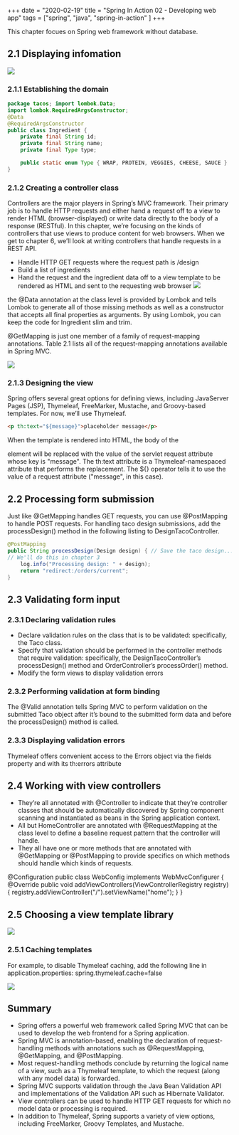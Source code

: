 +++ 
date = "2020-02-19"
title = "Spring In Action 02 - Developing web app"
tags = ["spring", "java", "spring-in-action" ]
+++

This chapter focues on Spring web framework without database.

## 2.1 Displaying infomation

![](https://i.imgur.com/PeLvW5D.png)

### 2.1.1 Establishing the domain

```java
package tacos; import lombok.Data;
import lombok.RequiredArgsConstructor; 
@Data
@RequiredArgsConstructor 
public class Ingredient {
    private final String id; 
    private final String name; 
    private final Type type;

    public static enum Type { WRAP, PROTEIN, VEGGIES, CHEESE, SAUCE } 
}
```
### 2.1.2 Creating a controller class

Controllers are the major players in Spring’s MVC framework. Their primary job is to handle HTTP requests and either hand a request off to a view to render HTML (browser-displayed) or write data directly to the body of a response (RESTful). In this chapter, we’re focusing on the kinds of controllers that use views to produce content for web browsers. When we get to chapter 6, we’ll look at writing controllers that handle requests in a REST API.

-  Handle HTTP GET requests where the request path is /design 
-  Build a list of ingredients 
-  Hand the request and the ingredient data off to a view template to be rendered as HTML and sent to the requesting web browser
![](https://i.imgur.com/kiGks3L.png)


the @Data annotation at the class level is provided by Lombok and tells Lombok to generate all of those missing methods as well as a constructor that accepts all final properties as arguments. By using Lombok, you can keep the code for Ingredient slim and trim.

@GetMapping is just one member of a family of request-mapping annotations. Table 2.1 lists all of the request-mapping annotations available in Spring MVC.

![](https://i.imgur.com/zE6wqiw.png)

### 2.1.3 Designing the view
Spring offers several great options for defining views, including JavaServer Pages (JSP), Thymeleaf, FreeMarker, Mustache, and Groovy-based templates. For now, we’ll use Thymeleaf.

```html
<p th:text="${message}">placeholder message</p>
```
When the template is rendered into HTML, the body of the <p> element will be replaced with the value of the servlet request attribute whose key is "message". The th:text attribute is a Thymeleaf-namespaced attribute that performs the replacement. The ${} operator tells it to use the value of a request attribute ("message", in this case).

## 2.2 Processing form submission

Just like @GetMapping handles GET requests, you can use @PostMapping to handle POST requests. For handling taco design submissions, add the processDesign() method in the following listing to DesignTacoController.

```java
@PostMapping
public String processDesign(Design design) { // Save the taco design... 
// We'll do this in chapter 3 
    log.info("Processing design: " + design);
    return "redirect:/orders/current"; 
}
```

## 2.3 Validating form input

### 2.3.1 Declaring validation rules

- Declare validation rules on the class that is to be validated: specifically, the Taco class.
- Specify that validation should be performed in the controller methods that require validation: specifically, the DesignTacoController’s processDesign() method and OrderController’s processOrder() method.
- Modify the form views to display validation errors

### 2.3.2 Performing validation at form binding
The @Valid annotation tells Spring MVC to perform validation on the submitted Taco object after it’s bound to the submitted form data and before the processDesign() method is called. 

### 2.3.3 Displaying validation errors
Thymeleaf offers convenient access to the Errors object via the fields property and with its th:errors attribute

## 2.4 Working with view controllers
- They’re all annotated with @Controller to indicate that they’re controller classes that should be automatically discovered by Spring component scanning and instantiated as beans in the Spring application context.
- All but HomeController are annotated with @RequestMapping at the class level to define a baseline request pattern that the controller will handle.
- They all have one or more methods that are annotated with @GetMapping or @PostMapping to provide specifics on which methods should handle which kinds of requests.

@Configuration
public class WebConfig implements WebMvcConfigurer { 
    @Override
    public void addViewControllers(ViewControllerRegistry registry) { 
        registry.addViewController("/").setViewName("home");
    } 
}


## 2.5 Choosing a view template library
![](https://i.imgur.com/plK2L3n.png)

### 2.5.1 Caching templates
For example, to disable Thymeleaf caching, add the following line in application.properties:
spring.thymeleaf.cache=false

![](https://i.imgur.com/2cRWVsq.png)

## Summary
- Spring offers a powerful web framework called Spring MVC that can be used to develop the web frontend for a Spring application.
- Spring MVC is annotation-based, enabling the declaration of request-handling methods with annotations such as @RequestMapping, @GetMapping, and @PostMapping.
- Most request-handling methods conclude by returning the logical name of a view, such as a Thymeleaf template, to which the request (along with any model data) is forwarded.
- Spring MVC supports validation through the Java Bean Validation API and implementations of the Validation API such as Hibernate Validator.
- View controllers can be used to handle HTTP GET requests for which no model data or processing is required.
- In addition to Thymeleaf, Spring supports a variety of view options, including FreeMarker, Groovy Templates, and Mustache.
